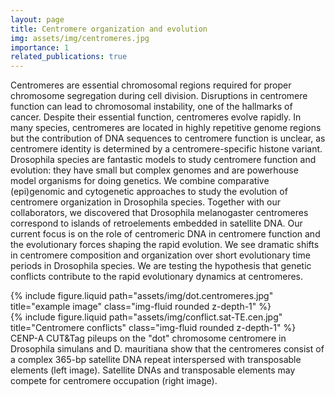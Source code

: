 ```yaml
---
layout: page
title: Centromere organization and evolution
img: assets/img/centromeres.jpg
importance: 1
related_publications: true
---
```


Centromeres are essential chromosomal regions required for proper chromosome segregation during cell division. Disruptions in centromere function can lead to chromosomal instability, one of the hallmarks of cancer. Despite their essential function, centromeres evolve rapidly. In many species, centromeres are located in highly repetitive genome regions but the contribution of DNA sequences to centromere function is unclear, as centromere identity is determined by a centromere-specific histone variant. Drosophila species are fantastic models to study centromere function and evolution: they have small but complex genomes and are powerhouse model organisms for doing genetics. We combine comparative (epi)genomic and cytogenetic approaches to study the evolution of centromere organization in Drosophila species. Together with our collaborators, we discovered that Drosophila melanogaster centromeres correspond to islands of retroelements embedded in satellite DNA. Our current focus is on the role of centromeric DNA in centromere function and the evolutionary forces shaping the rapid evolution. We see dramatic shifts in centromere composition and organization over short evolutionary time periods in Drosophila species. We are testing the hypothesis that genetic conflicts contribute to the rapid evolutionary dynamics at centromeres.




<div class="row justify-content-sm-center">
    <div class="col-sm-8 mt-3 mt-md-0">
        {% include figure.liquid path="assets/img/dot.centromeres.jpg" title="example image" class="img-fluid rounded z-depth-1" %}
    </div>
    <div class="col-sm-4 mt-3 mt-md-0">
        {% include figure.liquid path="assets/img/conflict.sat-TE.cen.jpg" title="Centromere conflicts" class="img-fluid rounded z-depth-1" %}
    </div>
</div>
<div class="caption">
   CENP-A CUT&Tag pileups on the "dot" chromosome centromere in Drosophila simulans and D. mauritiana show that the centromeres consist of a complex 365-bp satellite DNA repeat interspersed with transposable elements (left image). Satellite DNAs and transposable elements may compete for centromere occupation (right image).
</div>




